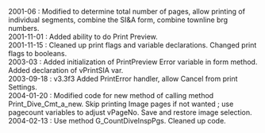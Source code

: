 2001-06 : Modified to determine total number of pages, allow printing of individual segments, combine the SI&A form, combine townline brg numbers.  2001-11-01 : Added ability to do Print Preview.  2001-11-15 : Cleaned up print flags and variable declarations. Changed print flags to booleans.  2003-03 : Added initialization of PrintPreview Error variable in form method. Added declaration of vPrintSIA var.  2003-09-18 : v3.3f3  Added PrintError handler, allow Cancel from print Settings.  2004-01-20 : Modified code for new method of calling method Print_Dive_Cmt_a_new.  Skip printing Image pages if not wanted ; use pagecount variables to adjust vPageNo. Save and restore image selection.  2004-02-13 : Use method G_CountDiveInspPgs. Cleaned up code.